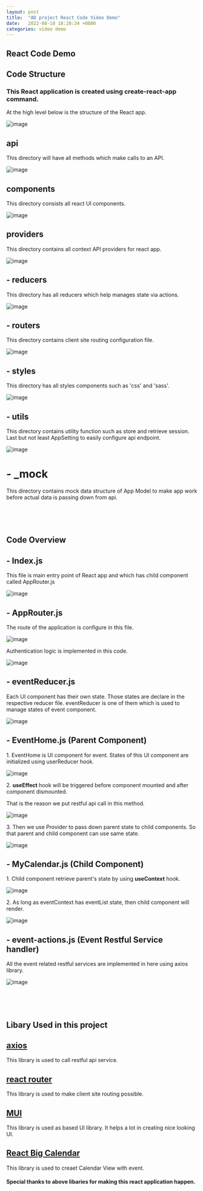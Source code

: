 ```yaml
---
layout: post
title:  "AD project React Code Video Demo"
date:   2022-08-18 18:28:34 +0800
categories: video demo
---
```


## React Code Demo

<h2>Code Structure</h2>
<h3>This React application is created using create-react-app command.</h3>
<p>At the high level below is the structure of the React app.</p>

![image](https://user-images.githubusercontent.com/100519215/185398745-cc01f90e-f88c-4cc9-8efb-c07b68b068b0.png)


## api
<p>This directory will have all methods which make calls to an API.</p>

![image](https://user-images.githubusercontent.com/100519215/185402500-df7ce799-2b05-4eac-bb4f-af73299e3934.png)

  
## components
<p>This directory consists all react UI components.</p>

![image](https://user-images.githubusercontent.com/100519215/185402686-31484ee5-63ae-4eaf-8b4b-64d046248c29.png)

  
## providers
<p>This directory contains all context API providers for react app.</p>

![image](https://user-images.githubusercontent.com/100519215/185402784-60096885-675c-4165-8a4f-842d0b4c1fd8.png)

  
  ## - reducers
  <p>This directory has all reducers which help manages state via actions.</p>
  
  ![image](https://user-images.githubusercontent.com/100519215/185402840-c479dc7f-c99a-4614-992f-0d5b175e1872.png)

  ## - routers
  <p>This directory contains client site routing configuration file.</p>
  
  ![image](https://user-images.githubusercontent.com/100519215/185403033-bb5bd00c-ef10-4cfa-8e5a-60c13dedb2ea.png)
  
  ## - styles
  <p>This directory has all styles components such as 'css' and 'sass'.</p>
  
   ![image](https://user-images.githubusercontent.com/100519215/185402932-5077813c-f392-4abb-8666-16dc80dd5cd9.png)
  
  ## - utils
   <p>This directory contains utility function such as store and retrieve session. Last but not least AppSetting to easily configure api endpoint.</p>

  ![image](https://user-images.githubusercontent.com/100519215/185403637-f6022141-b703-4c6d-a547-814707c6d244.png)

  
  # - _mock
  <p>This directory contains mock data structure of App Model to make app work before actual data is passing down from api.</p>
  

<p>&nbsp;</p>

<p>&nbsp;</p>


<h2>Code Overview</h2>


  ## - Index.js
  <p>This file is main entry point of React app and which has child component called AppRouter.js</p>
  
  ![image](https://user-images.githubusercontent.com/100519215/185407241-072af988-529f-4be7-904d-da8f550ee22a.png)
  
  ## - AppRouter.js
  <p>The route of the application is configure in this file.</p>
  
  ![image](https://user-images.githubusercontent.com/100519215/185408254-bc260fe8-46b3-4b00-95f4-603488f40ce2.png)
  
  <p>Authentication logic is implemented in this code.</p>
  
  ![image](https://user-images.githubusercontent.com/100519215/185408355-be5416cd-68e0-440d-b606-33dce928654d.png)

  ## - eventReducer.js  
  <p>Each UI component has their own state. Those states are declare in the respective reducer file. eventReducer is one of them which is used to manage states of event component.</p>
  
  ![image](https://user-images.githubusercontent.com/100519215/185410590-46ffc357-79cd-47b6-87bf-49dfb1f91c31.png)

  ## - EventHome.js (Parent Component)
  <p>1. EventHome is UI component for event. States of this UI component are initialized using userReducer hook.</p>
  
  ![image](https://user-images.githubusercontent.com/100519215/185412197-7c6c346f-d23d-47e0-9a19-13e92a7bb1d4.png)
  
  <p>2. <b>useEffect</b> hook will be triggered before component mounted and after component dismounted.</p>
  <p>That is the reason we put restful api call in this method.</p>
    
  ![image](https://user-images.githubusercontent.com/100519215/185413535-7d86b1ae-e664-4fdf-8a5c-2d098eb11c0a.png)

  <p>3. Then we use Provider to pass down parent state to child components. So that parent and child component can use same state.</p>

  ![image](https://user-images.githubusercontent.com/100519215/185413034-ea30df89-71a7-480d-aeec-79e9817578df.png)
    
  ## - MyCalendar.js (Child Component)
  <p>1. Child component retrieve parent's state by using <b>useContext</b> hook.</p> 
    
  ![image](https://user-images.githubusercontent.com/100519215/185418359-2893085b-1f84-4762-8100-e4e2a662e867.png)

  <p>2. As long as eventContext has eventList state, then child component will render.</p> 
    
  ![image](https://user-images.githubusercontent.com/100519215/185419001-321b7312-486b-4b3a-b63e-0fb3fee1adf9.png)
  
  ## - event-actions.js (Event Restful Service handler)
  <p>All the event related restful services are implemented in here using axios library.</p> 
    
  ![image](https://user-images.githubusercontent.com/100519215/185419978-1f47cb4b-046c-485c-b2f1-9851556ceaf5.png)


<p>&nbsp;</p>

<p>&nbsp;</p>
 
## Libary Used in this project 
  
<h2><a href="https://axios-http.com/docs/intro" target="_blank">axios</a></h2>
<p>This library is used to call restful api service.</p>

<h2><a href="https://reactrouter.com/docs/en/v6/getting-started/overview" target="_blank">react router</a></h2>
<p>This library is used to make client site routing possible.</p>
  
<h2><a href="https://mui.com/" target="_blank">MUI</a></h2>
<p>This library is used as based UI library. It helps a lot in creating nice looking UI.</p>

<h2><a href="https://github.com/jquense/react-big-calendar" target="_blank">React Big Calendar</a></h2>
<p>This library is used to creaet Calendar View with event.</p>

#### Special thanks to above libaries for making this react application happen.
  
  
  
